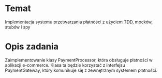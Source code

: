 # Temat
Implementacja systemu przetwarzania płatności z użyciem TDD, mocków, stubów i spy

# Opis zadania
Zaimplementowanie klasy PaymentProcessor, która obsługuje płatności w aplikacji e-commerce. Klasa ta będzie korzystać z interfejsu PaymentGateway, który komunikuje się z zewnętrznym systemem płatności.
